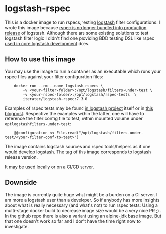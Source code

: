# logstash-rspec

This is a docker image to run rspecs, testing [logstash](https://www.google.de/url?sa=t&rct=j&q=&esrc=s&source=web&cd=1&cad=rja&uact=8&ved=2ahUKEwjf2cq34c3kAhWRKewKHcGoBTwQFjAAegQIBBAB&url=https%3A%2F%2Fwww.elastic.co%2Fde%2Fproducts%2Flogstash&usg=AOvVaw0RWvJF5fgaj8a_-EDUyneT) filter configurations. I wrote this image because [rspec is no longer bundled into production release](https://github.com/elastic/logstash/issues/6479) of logstash. Although there are some existing solutions to test logstash filter logic I didn't find one providing BDD testing DSL like rspec [used in core logstash development](https://github.com/elastic/logstash#testing) does.

## How to use this image

You may use the image to run a container as an executable which runs your rspec files against your filter configuration files:

        docker run --rm --name logstash-rspecs \
            -v <your-filter-folder>:/opt/logstash/filters-under-test \
            -v <your-rspec-folder>:/opt/logstash/rspec-tests  \
            iteratec/logstash-rspec:7.3.0

Examples of rspec tests may be found [in logstash project](https://github.com/elastic/logstash/tree/master/spec) itself or in [this blogpost](https://gquintana.github.io/2016/09/07/Testing-Logstash-configuration.html). Respective the examples within the latter, one will have to reference the filter config file to test, within mounted volume under `optlogstashfilters-under-test`:

        @@configuration << File.read("/opt/logstash/filters-under-test/<your-filter-conf-to-test>")

The image contains logstash sources and rspec tools/helpers as if one would develop logstash. The tag of this image corresponds to logstash release version.

It may be used locally or on a CI/CD server.

## Downside

The image is currently quite huge what might be a burden on a CI server. I am more a logstash user than a developer. So if anybody has more insights about what is really necessary (and what's not) to run rspec tests: Using a multi-stage docker build to decrease image size would be a very nice PR ;) . In the github repo there is also a variant using an alpine-jdk base image. But that one doesn't work so far and I don't have the time right now to investigate.